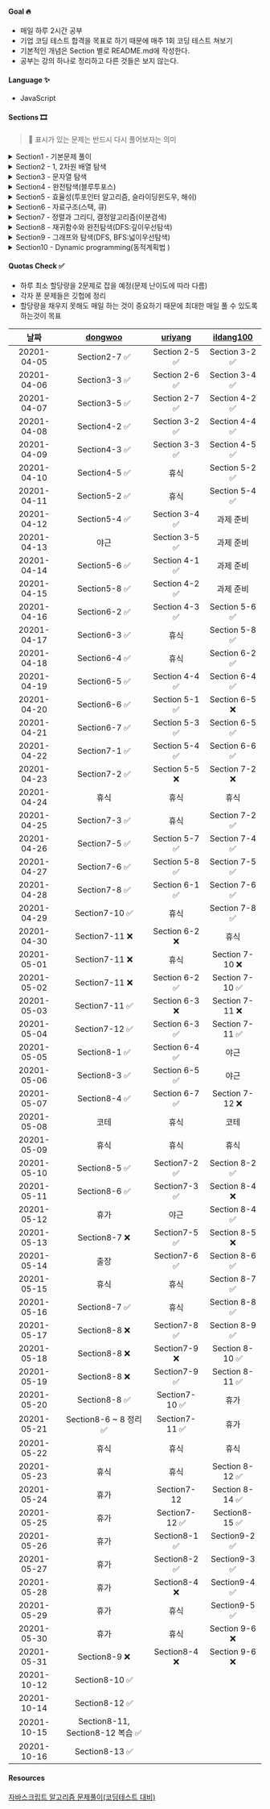 #### Goal 🔥

- 매일 하루 2시간 공부
- 기업 코딩 테스트 합격을 목표로 하기 때문에 매주 1회 코딩 테스트 쳐보기
- 기본적인 개념은 Section 별로 README.md에 작성한다.
- 공부는 강의 하나로 정리하고 다른 것들은 보지 않는다.

#### Language ✨

- JavaScript

#### Sections 🎞

> 💊 표시가 있는 문제는 반드시 다시 풀어보자는 의미

<details>
<summary>
Section1 - 기본문제 풀이
</summary>

- [x] 1. 세 수 중 최솟값
- [x] 2. 삼각형 판별하기
- [x] 3. 연필개수
- [x] 4. 1부터 N까지의 합
- [x] 5. 최솟값 구하기
- [ ] [보충] 내장함수로 최솟값, 최댓값 구하기
- [x] 6. 홀수
- [x] 7. 10부제
- [x] 8. 일곱난쟁이
- [x] 9. A를 #으로
- [x] 10. 문자 찾기
- [x] 11. 대문자 찾기
- [x] 12. 대문자로 통일
- [x] 13. 대소문자변환
- [x] 14. 가장 긴 문자열
- [x] 15. 가운데 문자 출력(substring, substr(얘는 쓰면 안됨))
- [x] 16. 중복문자제거(indexOf)
- [x] 17. 중복단어제거

</details>

<details>
<summary>
Section2 - 1, 2차원 배열 탐색
</summary>

- [x] 1. 큰 수 출력하기
- [x] 2. 보이는 학생
- [x] 3. 가위바위보
- [x] 4. 점수 계산
- [x] 5. 등수구하기
- [x] 6. 격자판 최대합
- [x] 7. 봉우리

</details>

<details>
<summary>
Section3 - 문자열 탐색
</summary>

- [x] 1. 회문문자열
- [x] 2. 유효한 팰린드롬
- [x] 3. 숫자만 추출
- [x] 4. 가장 짧은 문자거리
- [x] 5. 문자열 압축

</details>

<details>
<summary>
Section4 - 완전탐색(블루투포스)
</summary>

- [x] 1. 자릿수의 합
- [x] 2. 뒤집은 소수 💊
- [x] 3. 멘토링 💊
- [x] 4. 졸업선물 💊
- [x] 5. K번째 큰 수

</details>

<details>
<summary>
Section5 - 효율성(투포인터 알고리즘, 슬라이딩윈도우, 해쉬)
</summary>

- [x] 1. 두 배열 합치기
- [x] 2. 공통원소 구하기
- [x] 3. 연속 부분수열 1 💊
- [x] 4. 연속 부분수열 2 💊
- [x] 5. 최대 매출
- [x] 6. 학급 회장(해쉬) 💊
- [x] 7. 아나그램(해쉬)
- [x] 8. 모든 아나그램 찾기(해쉬, 투포인터, 슬라이딩 윈도우) 💊

</details>

<details>
<summary>
Section6 - 자료구조(스택, 큐)
</summary>

- [x] 1. 올바른 괄호 💊
- [x] 2. 괄호문자제거 💊
- [x] 3. 크레인 인형뽑기(카카오 기출) 💊
- [x] 4. 후위식 연산(postfix)
- [x] 5. 쇠막대기 💊
- [x] 6. 공주 구하기 💊
- [x] 7. 교육과정 설계

</details>

<details>
<summary>
Section7 - 정렬과 그리디, 결정알고리즘(이분검색)
</summary>

- [x] 1. 선택 정렬
- [x] 2. 버블 정렬
- [x] 3. 구글 인터뷰(Special Sort)
- [x] 4. 삽입 정렬
- [x] 5. Least Recently Used(카카오 캐시 문제 변형) 💊
- [x] 6. 장난꾸러기 현수
- [x] 7. 좌표 정렬
- [x] 8. 회의실 배정
- [x] 9. 결혼식
- [x] 10. 이분검색
- [x] 11. 뮤직비디오(결정 알고리즘)
- [x] 12. 마구간 정하기

</details>

<details>
<summary>
Section8 - 재귀함수와 완전탐색(DFS:깊이우선탐색)
</summary>

- [x] 1. 재귀 함수
- [x] 2. 이진수 출력(재귀)
- [x] 3. 이진트리순회
- [x] 4. 부분집합 구하기(DFS)
- [x] 5. 합이 같은 부분집합(DFS : 아마존 인터뷰)
- [x] 6. 바둑이 승차(DFS)
- [x] 7. 최대 점수 구하기
- [x] 8. 중복순열 구하기 💊
- [x] 9. 동전교환
- [x] 10. 순열 구하기 💊
- [x] 11. 팩토리얼
- [x] 12. 조합수(메모이제이션) 💊
- [x] 13. 수열 추측하기 💊

</details>

<details>
<summary>
Section9 - 그래프와 탐색(DFS, BFS:넓이우선탐색)
</summary>
</details>

<details>
<summary>
Section10 - Dynamic programming(동적계획법 )
</summary>
</details>

#### Quotas Check ✅

- 하루 최소 할당량을 2문제로 잡을 예정(문제 난이도에 따라 다름)
- 각자 푼 문제들은 깃헙에 정리
- 할당량을 채우지 못해도 매일 하는 것이 중요하기 때문에 최대한 매일 풀 수 있도록 하는것이 목표

|    날짜     |      [dongwoo](./README.md)      | [uriyang](https://github.com/uriyang/Algorithm) | [ildang100](https://github.com/ildang100/team_study_algorithm) |
| :---------: | :------------------------------: | :---------------------------------------------: | :------------------------------------------------------------: |
| 20201-04-05 |          Section2-7 ✅           |                 Section 2-5 ✅                  |                         Section 3-2 ✅                         |
| 20201-04-06 |          Section3-3 ✅           |                 Section 2-6 ✅                  |                         Section 3-4 ✅                         |
| 20201-04-07 |          Section3-5 ✅           |                 Section 2-7 ✅                  |                         Section 4-2 ✅                         |
| 20201-04-08 |          Section4-2 ✅           |                 Section 3-2 ✅                  |                         Section 4-4 ✅                         |
| 20201-04-09 |          Section4-3 ✅           |                 Section 3-3 ✅                  |                         Section 4-5 ✅                         |
| 20201-04-10 |          Section4-5 ✅           |                      휴식                       |                         Section 5-2 ✅                         |
| 20201-04-11 |          Section5-2 ✅           |                      휴식                       |                         Section 5-4 ✅                         |
| 20201-04-12 |          Section5-4 ✅           |                 Section 3-4 ✅                  |                           과제 준비                            |
| 20201-04-13 |               야근               |                 Section 3-5 ✅                  |                           과제 준비                            |
| 20201-04-14 |          Section5-6 ✅           |                 Section 4-1 ✅                  |                           과제 준비                            |
| 20201-04-15 |          Section5-8 ✅           |                 Section 4-2 ✅                  |                           과제 준비                            |
| 20201-04-16 |          Section6-2 ✅           |                 Section 4-3 ✅                  |                         Section 5-6 ✅                         |
| 20201-04-17 |          Section6-3 ✅           |                      휴식                       |                         Section 5-8 ✅                         |
| 20201-04-18 |          Section6-4 ✅           |                      휴식                       |                         Section 6-2 ✅                         |
| 20201-04-19 |          Section6-5 ✅           |                 Section 4-4 ✅                  |                         Section 6-4 ✅                         |
| 20201-04-20 |          Section6-6 ✅           |                 Section 5-1 ✅                  |                         Section 6-5 ❌                         |
| 20201-04-21 |          Section6-7 ✅           |                 Section 5-3 ✅                  |                         Section 6-5 ✅                         |
| 20201-04-22 |          Section7-1 ✅           |                 Section 5-4 ✅                  |                         Section 6-6 ✅                         |
| 20201-04-23 |          Section7-2 ✅           |                 Section 5-5 ❌                  |                         Section 7-2 ❌                         |
| 20201-04-24 |               휴식               |                      휴식                       |                              휴식                              |
| 20201-04-25 |          Section7-3 ✅           |                      휴식                       |                         Section 7-2 ✅                         |
| 20201-04-26 |          Section7-5 ✅           |                 Section 5-7 ✅                  |                         Section 7-4 ✅                         |
| 20201-04-27 |          Section7-6 ✅           |                 Section 5-8 ✅                  |                         Section 7-5 ✅                         |
| 20201-04-28 |          Section7-8 ✅           |                 Section 6-1 ✅                  |                         Section 7-6 ✅                         |
| 20201-04-29 |          Section7-10 ✅          |                      휴식                       |                         Section 7-8 ✅                         |
| 20201-04-30 |          Section7-11 ❌          |                 Section 6-2 ❌                  |                              휴식                              |
| 20201-05-01 |          Section7-11 ❌          |                      휴식                       |                        Section 7-10 ❌                         |
| 20201-05-02 |          Section7-11 ❌          |                 Section 6-2 ✅                  |                        Section 7-10 ✅                         |
| 20201-05-03 |          Section7-11 ✅          |                 Section 6-3 ❌                  |                        Section 7-11 ❌                         |
| 20201-05-04 |          Section7-12 ✅          |                 Section 6-3 ✅                  |                        Section 7-11 ✅                         |
| 20201-05-05 |          Section8-1 ✅           |                 Section 6-4 ✅                  |                              야근                              |
| 20201-05-06 |          Section8-3 ✅           |                 Section 6-5 ✅                  |                              야근                              |
| 20201-05-07 |          Section8-4 ✅           |                 Section 6-7 ✅                  |                        Section 7-12 ❌                         |
| 20201-05-08 |               코테               |                      휴식                       |                              코테                              |
| 20201-05-09 |               휴식               |                      휴식                       |                              휴식                              |
| 20201-05-10 |          Section8-5 ✅           |                  Section7-2 ✅                  |                         Section 8-2 ✅                         |
| 20201-05-11 |          Section8-6 ✅           |                  Section7-3 ✅                  |                         Section 8-4 ❌                         |
| 20201-05-12 |               휴가               |                      야근                       |                         Section 8-4 ✅                         |
| 20201-05-13 |          Section8-7 ❌           |                  Section7-5 ✅                  |                         Section 8-5 ❌                         |
| 20201-05-14 |               출장               |                  Section7-6 ✅                  |                         Section 8-6 ✅                         |
| 20201-05-15 |               휴식               |                      휴식                       |                         Section 8-7 ✅                         |
| 20201-05-16 |          Section8-7 ✅           |                      휴식                       |                         Section 8-8 ✅                         |
| 20201-05-17 |          Section8-8 ❌           |                  Section7-8 ✅                  |                         Section 8-9 ✅                         |
| 20201-05-18 |          Section8-8 ❌           |                  Section7-9 ❌                  |                        Section 8-10 ✅                         |
| 20201-05-19 |          Section8-8 ❌           |                  Section7-9 ✅                  |                        Section 8-11 ✅                         |
| 20201-05-20 |          Section8-8 ✅           |                 Section7-10 ✅                  |                              휴가                              |
| 20201-05-21 |      Section8-6 ~ 8 정리 ✅      |                 Section7-11 ✅                  |                              휴가                              |
| 20201-05-22 |               휴식               |                      휴식                       |                              휴식                              |
| 20201-05-23 |               휴식               |                      휴식                       |                        Section 8-12 ✅                         |
| 20201-05-24 |               휴가               |                   Section7-12                   |                        Section 8-14 ✅                         |
| 20201-05-25 |               휴가               |                 Section7-12 ✅                  |                         Section8-15 ✅                         |
| 20201-05-26 |               휴가               |                  Section8-1 ✅                  |                         Section9-2 ✅                          |
| 20201-05-27 |               휴가               |                  Section8-2 ✅                  |                         Section9-3 ✅                          |
| 20201-05-28 |               휴가               |                  Section8-4 ❌                  |                         Section9-4 ✅                          |
| 20201-05-29 |               휴가               |                      휴식                       |                         Section9-5 ✅                          |
| 20201-05-30 |               휴가               |                      휴식                       |                         Section 9-6 ❌                         |
| 20201-05-31 |          Section8-9 ❌           |                  Section8-4 ❌                  |                         Section 9-6 ❌                         |
| 20201-10-12 |          Section8-10 ✅          |                                                 |                                                                |
| 20201-10-14 |          Section8-12 ✅          |                                                 |                                                                |
| 20201-10-15 | Section8-11, Section8-12 복습 ✅ |                                                 |                                                                |
| 20201-10-16 |          Section8-13 ✅          |                                                 |                                                                |

#### Resources

[자바스크립트 알고리즘 문제풀이(코딩테스트 대비)](https://www.inflearn.com/course/%EC%9E%90%EB%B0%94%EC%8A%A4%ED%81%AC%EB%A6%BD%ED%8A%B8-%EC%95%8C%EA%B3%A0%EB%A6%AC%EC%A6%98-%EB%AC%B8%EC%A0%9C%ED%92%80%EC%9D%B4/dashboard)
